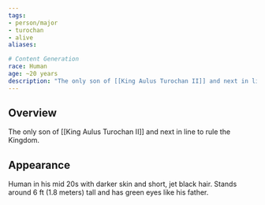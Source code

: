 ```yaml
---
tags:
- person/major
- turochan
- alive
aliases:

# Content Generation
race: Human
age: ~20 years
description: "The only son of [[King Aulus Turochan II]] and next in line to rule the Kingdom."
---
```

## Overview
The only son of [[King Aulus Turochan II]] and next in line to rule the Kingdom.
## Appearance
Human in his mid 20s with darker skin and short, jet black hair. Stands around 6 ft (1.8 meters) tall and has green eyes like his father.